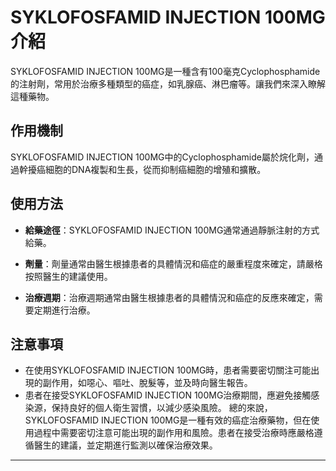 # SYKLOFOSFAMID INJECTION 100MG介紹
SYKLOFOSFAMID INJECTION 100MG是一種含有100毫克Cyclophosphamide的注射劑，常用於治療多種類型的癌症，如乳腺癌、淋巴瘤等。讓我們來深入瞭解這種藥物。
## 作用機制
SYKLOFOSFAMID INJECTION 100MG中的Cyclophosphamide屬於烷化劑，通過幹擾癌細胞的DNA複製和生長，從而抑制癌細胞的增殖和擴散。
## 使用方法
- **給藥途徑**：SYKLOFOSFAMID INJECTION 100MG通常通過靜脈注射的方式給藥。
  
- **劑量**：劑量通常由醫生根據患者的具體情況和癌症的嚴重程度來確定，請嚴格按照醫生的建議使用。
- **治療週期**：治療週期通常由醫生根據患者的具體情況和癌症的反應來確定，需要定期進行治療。
## 注意事項
- 在使用SYKLOFOSFAMID INJECTION 100MG時，患者需要密切關注可能出現的副作用，如噁心、嘔吐、脫髮等，並及時向醫生報告。
- 患者在接受SYKLOFOSFAMID INJECTION 100MG治療期間，應避免接觸感染源，保持良好的個人衛生習慣，以減少感染風險。
總的來說，SYKLOFOSFAMID INJECTION 100MG是一種有效的癌症治療藥物，但在使用過程中需要密切注意可能出現的副作用和風險。患者在接受治療時應嚴格遵循醫生的建議，並定期進行監測以確保治療效果。
---